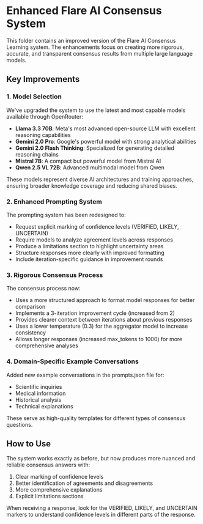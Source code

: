 # Enhanced Flare AI Consensus System

This folder contains an improved version of the Flare AI Consensus Learning system. The enhancements focus on creating more rigorous, accurate, and transparent consensus results from multiple large language models.

## Key Improvements

### 1. Model Selection
We've upgraded the system to use the latest and most capable models available through OpenRouter:

- **Llama 3.3 70B**: Meta's most advanced open-source LLM with excellent reasoning capabilities
- **Gemini 2.0 Pro**: Google's powerful model with strong analytical abilities
- **Gemini 2.0 Flash Thinking**: Specialized for generating detailed reasoning chains
- **Mistral 7B**: A compact but powerful model from Mistral AI
- **Qwen 2.5 VL 72B**: Advanced multimodal model from Qwen

These models represent diverse AI architectures and training approaches, ensuring broader knowledge coverage and reducing shared biases.

### 2. Enhanced Prompting System
The prompting system has been redesigned to:

- Request explicit marking of confidence levels (VERIFIED, LIKELY, UNCERTAIN)
- Require models to analyze agreement levels across responses
- Produce a limitations section to highlight uncertainty areas
- Structure responses more clearly with improved formatting
- Include iteration-specific guidance in improvement rounds

### 3. Rigorous Consensus Process
The consensus process now:

- Uses a more structured approach to format model responses for better comparison
- Implements a 3-iteration improvement cycle (increased from 2)
- Provides clearer context between iterations about previous responses
- Uses a lower temperature (0.3) for the aggregator model to increase consistency
- Allows longer responses (increased max_tokens to 1000) for more comprehensive analyses

### 4. Domain-Specific Example Conversations
Added new example conversations in the prompts.json file for:

- Scientific inquiries
- Medical information
- Historical analysis
- Technical explanations

These serve as high-quality templates for different types of consensus questions.

## How to Use

The system works exactly as before, but now produces more nuanced and reliable consensus answers with:

1. Clear marking of confidence levels
2. Better identification of agreements and disagreements
3. More comprehensive explanations
4. Explicit limitations sections

When receiving a response, look for the VERIFIED, LIKELY, and UNCERTAIN markers to understand confidence levels in different parts of the response. 